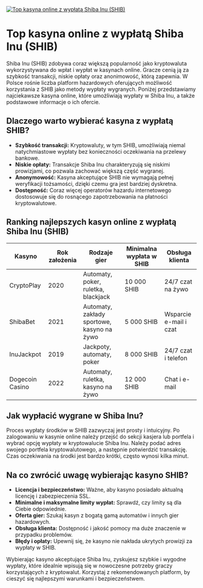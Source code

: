 [![Top kasyna online z wypłatą Shiba Inu (SHIB)](https://123-caf.pages.dev/gitsignup.png)](https://vrmoo.ru/Bt82HjjY)

<h1>Top kasyna online z wypłatą Shiba Inu (SHIB)</h1> <p>Shiba Inu (SHIB) zdobywa coraz większą popularność jako kryptowaluta wykorzystywana do wpłat i wypłat w kasynach online. Gracze cenią ją za szybkość transakcji, niskie opłaty oraz anonimowość, którą zapewnia. W Polsce rośnie liczba platform hazardowych oferujących możliwość korzystania z SHIB jako metody wypłaty wygranych. Poniżej przedstawiamy najciekawsze kasyna online, które umożliwiają wypłaty w Shiba Inu, a także podstawowe informacje o ich ofercie.</p>  <h2>Dlaczego warto wybierać kasyna z wypłatą SHIB?</h2> <ul>   <li><strong>Szybkość transakcji:</strong> Kryptowaluty, w tym SHIB, umożliwiają niemal natychmiastowe wypłaty bez konieczności oczekiwania na przelewy bankowe.</li>   <li><strong>Niskie opłaty:</strong> Transakcje Shiba Inu charakteryzują się niskimi prowizjami, co pozwala zachować większą część wygranej.</li>   <li><strong>Anonymowość:</strong> Kasyna akceptujące SHIB nie wymagają pełnej weryfikacji tożsamości, dzięki czemu gra jest bardziej dyskretna.</li>   <li><strong>Dostępność:</strong> Coraz więcej operatorów hazardu internetowego dostosowuje się do rosnącego zapotrzebowania na płatności kryptowalutowe.</li> </ul>  <h2>Ranking najlepszych kasyn online z wypłatą Shiba Inu (SHIB)</h2> <table>   <thead>     <tr>       <th>Kasyno</th>       <th>Rok założenia</th>       <th>Rodzaje gier</th>       <th>Minimalna wypłata w SHIB</th>       <th>Obsługa klienta</th>     </tr>   </thead>   <tbody>     <tr>       <td>CryptoPlay</td>       <td>2020</td>       <td>Automaty, poker, ruletka, blackjack</td>       <td>10 000 SHIB</td>       <td>24/7 czat na żywo</td>     </tr>     <tr>       <td>ShibaBet</td>       <td>2021</td>       <td>Automaty, zakłady sportowe, kasyno na żywo</td>       <td>5 000 SHIB</td>       <td>Wsparcie e-mail i czat</td>     </tr>     <tr>       <td> InuJackpot</td>       <td>2019</td>       <td>Jackpoty, automaty, poker</td>       <td>8 000 SHIB</td>       <td>24/7 czat i telefon</td>     </tr>     <tr>       <td>Dogecoin Casino</td>       <td>2022</td>       <td>Automaty, ruletka, kasyno na żywo</td>       <td>12 000 SHIB</td>       <td>Chat i e-mail</td>     </tr>   </tbody> </table>  <h2>Jak wypłacić wygrane w Shiba Inu?</h2> <p>Proces wypłaty środków w SHIB zazwyczaj jest prosty i intuicyjny. Po zalogowaniu w kasynie online należy przejść do sekcji kasjera lub portfela i wybrać opcję wypłaty w kryptowalucie Shiba Inu. Należy podać adres swojego portfela kryptowalutowego, a następnie potwierdzić transakcję. Czas oczekiwania na środki jest bardzo krótki, często wynosi kilka minut.</p>  <h2>Na co zwrócić uwagę wybierając kasyno SHIB?</h2> <ul>   <li><strong>Licencja i bezpieczeństwo:</strong> Ważne, aby kasyno posiadało aktualną licencję i zabezpieczenia SSL.</li>   <li><strong>Minimalne i maksymalne limity wypłat:</strong> Sprawdź, czy limity są dla Ciebie odpowiednie.</li>   <li><strong>Oferta gier:</strong> Szukaj kasyn z bogatą gamą automatów i innych gier hazardowych.</li>   <li><strong>Obsługa klienta:</strong> Dostępność i jakość pomocy ma duże znaczenie w przypadku problemów.</li>   <li><strong>Błędy i opłaty:</strong> Upewnij się, że kasyno nie nakłada ukrytych prowizji za wypłaty w SHIB.</li> </ul>  <p>Wybierając kasyno akceptujące Shiba Inu, zyskujesz szybkie i wygodne wypłaty, które idealnie wpisują się w nowoczesne potrzeby graczy korzystających z kryptowalut. Korzystaj z rekomendowanych platform, by cieszyć się najlepszymi warunkami i bezpieczeństwem.</p>